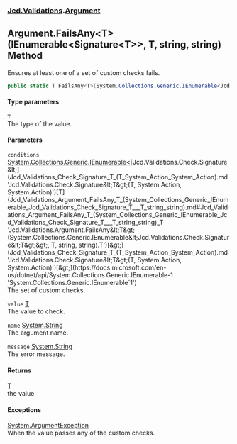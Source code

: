 ### [Jcd.Validations](Jcd_Validations.md 'Jcd.Validations').[Argument](Jcd_Validations_Argument.md 'Jcd.Validations.Argument')
## Argument.FailsAny&lt;T&gt;(IEnumerable&lt;Signature&lt;T&gt;&gt;, T, string, string) Method
Ensures at least one of a set of custom checks fails.  
```csharp
public static T FailsAny<T>(System.Collections.Generic.IEnumerable<Jcd.Validations.Check.Signature<T>> conditions, T value, string name=null, string message=null);
```
#### Type parameters
<a name='Jcd_Validations_Argument_FailsAny_T_(System_Collections_Generic_IEnumerable_Jcd_Validations_Check_Signature_T___T_string_string)_T'></a>
`T`  
The type of the value.
  
#### Parameters
<a name='Jcd_Validations_Argument_FailsAny_T_(System_Collections_Generic_IEnumerable_Jcd_Validations_Check_Signature_T___T_string_string)_conditions'></a>
`conditions` [System.Collections.Generic.IEnumerable&lt;](https://docs.microsoft.com/en-us/dotnet/api/System.Collections.Generic.IEnumerable-1 'System.Collections.Generic.IEnumerable`1')[Jcd.Validations.Check.Signature&lt;](Jcd_Validations_Check_Signature_T_(T_System_Action_System_Action).md 'Jcd.Validations.Check.Signature&lt;T&gt;(T, System.Action, System.Action)')[T](Jcd_Validations_Argument_FailsAny_T_(System_Collections_Generic_IEnumerable_Jcd_Validations_Check_Signature_T___T_string_string).md#Jcd_Validations_Argument_FailsAny_T_(System_Collections_Generic_IEnumerable_Jcd_Validations_Check_Signature_T___T_string_string)_T 'Jcd.Validations.Argument.FailsAny&lt;T&gt;(System.Collections.Generic.IEnumerable&lt;Jcd.Validations.Check.Signature&lt;T&gt;&gt;, T, string, string).T')[&gt;](Jcd_Validations_Check_Signature_T_(T_System_Action_System_Action).md 'Jcd.Validations.Check.Signature&lt;T&gt;(T, System.Action, System.Action)')[&gt;](https://docs.microsoft.com/en-us/dotnet/api/System.Collections.Generic.IEnumerable-1 'System.Collections.Generic.IEnumerable`1')  
The set of custom checks.
  
<a name='Jcd_Validations_Argument_FailsAny_T_(System_Collections_Generic_IEnumerable_Jcd_Validations_Check_Signature_T___T_string_string)_value'></a>
`value` [T](Jcd_Validations_Argument_FailsAny_T_(System_Collections_Generic_IEnumerable_Jcd_Validations_Check_Signature_T___T_string_string).md#Jcd_Validations_Argument_FailsAny_T_(System_Collections_Generic_IEnumerable_Jcd_Validations_Check_Signature_T___T_string_string)_T 'Jcd.Validations.Argument.FailsAny&lt;T&gt;(System.Collections.Generic.IEnumerable&lt;Jcd.Validations.Check.Signature&lt;T&gt;&gt;, T, string, string).T')  
The value to check.
  
<a name='Jcd_Validations_Argument_FailsAny_T_(System_Collections_Generic_IEnumerable_Jcd_Validations_Check_Signature_T___T_string_string)_name'></a>
`name` [System.String](https://docs.microsoft.com/en-us/dotnet/api/System.String 'System.String')  
The argument name.
  
<a name='Jcd_Validations_Argument_FailsAny_T_(System_Collections_Generic_IEnumerable_Jcd_Validations_Check_Signature_T___T_string_string)_message'></a>
`message` [System.String](https://docs.microsoft.com/en-us/dotnet/api/System.String 'System.String')  
The error message.
  
#### Returns
[T](Jcd_Validations_Argument_FailsAny_T_(System_Collections_Generic_IEnumerable_Jcd_Validations_Check_Signature_T___T_string_string).md#Jcd_Validations_Argument_FailsAny_T_(System_Collections_Generic_IEnumerable_Jcd_Validations_Check_Signature_T___T_string_string)_T 'Jcd.Validations.Argument.FailsAny&lt;T&gt;(System.Collections.Generic.IEnumerable&lt;Jcd.Validations.Check.Signature&lt;T&gt;&gt;, T, string, string).T')  
the value
#### Exceptions
[System.ArgumentException](https://docs.microsoft.com/en-us/dotnet/api/System.ArgumentException 'System.ArgumentException')  
When the value passes any of the custom checks.
